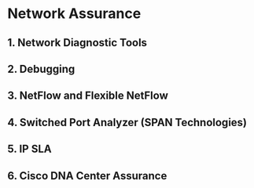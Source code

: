 # **Network Assurance**



## 1. **Network Diagnostic Tools**











## 2. **Debugging**











## 3. **NetFlow and Flexible NetFlow**











## 4. **Switched Port Analyzer (SPAN Technologies)**











## 5. **IP SLA**











## 6. **Cisco DNA Center Assurance**







